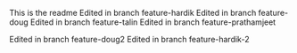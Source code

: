 This is the readme
Edited in branch feature-hardik
Edited in branch feature-doug
Edited in branch feature-talin
Edited in branch feature-prathamjeet

Edited in branch feature-doug2
Edited in branch feature-hardik-2
